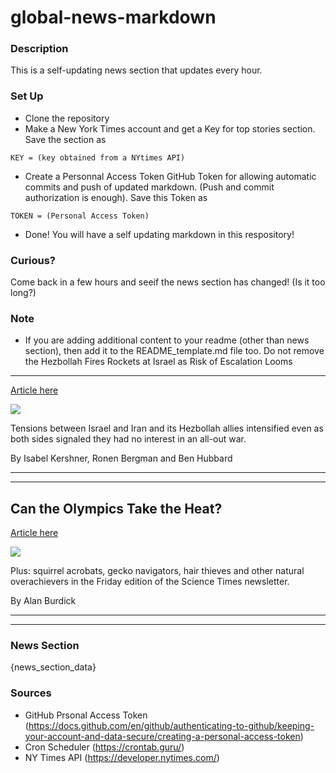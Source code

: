 # global-news-markdown

### Description 
This is a self-updating news section that updates every hour.

### Set Up 
* Clone the repository
* Make a New York Times account and get a Key for top stories section. Save the section as 
 ```
 KEY = (key obtained from a NYtimes API)
 ```
*  Create a Personnal Access Token GitHub Token for allowing automatic commits and push of updated markdown. (Push and commit authorization is enough). Save this Token as 
```
TOKEN = (Personal Access Token)
```
* Done! You will have a self updating markdown in this respository!

### Curious?
Come back in a few hours and seeif the news section has changed! (Is it too long?)

### Note
* If you are adding additional content to your readme (other than news section), then add it to the README_template.md file too. Do not remove the Hezbollah Fires Rockets at Israel as Risk of Escalation Looms
-------------------------------------------------------------

[Article here](https://www.nytimes.com/2021/08/06/world/middleeast/israel-lebanon-rockets.html)

[![](https://static01.nyt.com/images/2021/08/06/world/06israel-lebanon01/merlin_192850362_7232b41c-dc17-4f33-99f2-b7b57695d1a8-superJumbo.jpg)](https://www.nytimes.com/2021/08/06/world/middleeast/israel-lebanon-rockets.html)

Tensions between Israel and Iran and its Hezbollah allies intensified even as both sides signaled they had no interest in an all-out war.

By Isabel Kershner, Ronen Bergman and Ben Hubbard

* * *

* * *

Can the Olympics Take the Heat?
-------------------------------

[Article here](https://www.nytimes.com/2021/08/06/science/olympics-squirrels-competition.html)

[![](https://static01.nyt.com/images/2021/08/06/science/06sciencetimes-newsletter-2/merlin_147857778_2ccd78b6-ec93-458e-9bc4-df22b8a0a517-superJumbo.jpg)](https://www.nytimes.com/2021/08/06/science/olympics-squirrels-competition.html)

Plus: squirrel acrobats, gecko navigators, hair thieves and other natural overachievers in the Friday edition of the Science Times newsletter.

By Alan Burdick

* * *

* * *

### News Section 
{news_section_data}


### Sources 
* GitHub Prsonal Access Token (https://docs.github.com/en/github/authenticating-to-github/keeping-your-account-and-data-secure/creating-a-personal-access-token)
* Cron Scheduler (https://crontab.guru/)
* NY Times API (https://developer.nytimes.com/)

